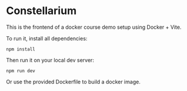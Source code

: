 # Constellarium

This is the frontend of a docker course demo setup using Docker + Vite.

To run it, install all dependencies:

```
npm install
```

Then run it on your local dev server:

```
npm run dev
```

Or use the provided Dockerfile to build a docker image.
